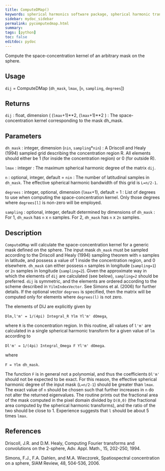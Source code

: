 ```yaml
---
title: ComputeDMap()
keywords: spherical harmonics software package, spherical harmonic transform, legendre functions, multitaper spectral analysis, fortran, Python, gravity, magnetic field
sidebar: mydoc_sidebar
permalink: pycomputedmap.html
summary:
tags: [python]
toc: false
editdoc: pydoc
---
```


Compute the space-concentration kernel of an arbitrary mask on the sphere.

## Usage

`dij` = ComputeDMap (`dh_mask`, `lmax`, [`n`, `sampling`, `degrees`])

## Returns

`dij` : float, dimension ( (`lmax`+1)\*\*2, (`lmax`+1)\*\*2 )
:   The space-concentration kernel corresponding to the mask dh_mask.

## Parameters

`dh_mask` : integer, dimension (`nin`, `sampling`\*`nin`)
:   A Driscoll and Healy (1994) sampled grid describing the concentration region R. All elements should either be 1 (for inside the concentration region) or 0 (for outside R).

`lmax` : integer
:   The maximum spherical harmonic degree of the matrix `dij`.

`n` : optional, integer, default = `nin`
:   The number of latitudinal samples in `dh_mask`. The effective spherical harmonic bandwidth of this grid is `L=n/2-1`.

`degrees` : integer, optional, dimension (`lmax`+1), default = 1
:   List of degrees to use when computing the space-concentration kernel. Only those degrees where `degrees[l]` is non-zero will be employed.

`sampling` : optional, integer, default determined by dimensions of `dh_mask`
:   For 1, `dh_mask` has `n` x `n` samples. For 2, `dh_mask` has `n` x `2n` samples. 

## Description

`ComputeDMap` will calculate the space-concentration kernel for a generic mask defined on the sphere. The input mask `dh_mask` must be sampled according to the Driscoll and Healy (1994) sampling theorem with `n` samples in latitude, and possess a value of 1 inside the concentration region, and 0 elsewhere. `dh_mask` can either possess `n` samples in longitude (`sampling=1`) or `2n` samples in longitude (`sampling=2`). Given the approximate way in which the elements of `dij` are calculated (see below), `sampling=2` should be preferred. `dij` is symmetric, and the elements are ordered according to the scheme described in `YilmIndexVector`. See Simons et al. (2006) for further details. If the optional vector `degrees` is specified, then the matrix will be computed only for elements where `degrees(l)` is not zero.

The elements of DIJ are explicitly given by 

`Dlm,l'm' = 1/(4pi) Integral_R Ylm Yl'm' dOmega`,

where `R` is the concentration region. In this routine, all values of `l'm'` are calculated in a single spherical harmonic transform for a given value of `lm` according to

`Dl'm' = 1/(4pi) Integral_Omega F Yl'm' dOmega`.

where 

`F = Ylm dh_mask`.

The function `F` is in general not a polynomial, and thus the coefficients `Dl'm'` should not be expected to be exact. For this reason, the effective spherical harmonic degree of the input mask (`L=n/2-1`) should be greater than `lmax`. The exact value of `n` should be chosen such that further increases in `n` do not alter the returned eigenvalues. The routine prints out the fractional area of the mask computed in the pixel domain divided by `D(0,0)` (the fractional area computed by the spherical harmonic transforms), and the ratio of the two should be close to 1. Experience suggests that `l` should be about 5 times `lmax`.

## References

Driscoll, J.R. and D.M. Healy, Computing Fourier transforms and convolutions on the 2-sphere, Adv. Appl. Math., 15, 202-250, 1994.

Simons, F.J., F.A. Dahlen, and M.A. Wieczorek, Spatiospectral concentration on a sphere, SIAM Review, 48, 504-536, 2006.
